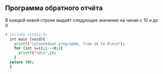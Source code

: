 ## Программа обратного отчёта
В каждой новой строке выдаёт следующее значение на чиная с 10 и до 0

```sh
# include <stdio.h>
  int main (void){
    printf("\nCountdown programmm, from 10 to 0\n\n");
    for (int i=11;i-->0;){
      printf("%d\n",i);
    }
  return (0);
  }
  ```
